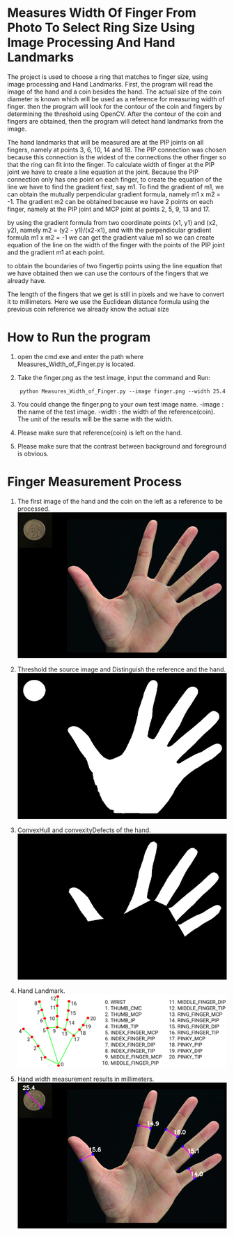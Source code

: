 # Measures Width Of Finger From Photo To Select Ring Size Using Image Processing And Hand Landmarks
The project is used to choose a ring that matches to finger size, using image processing and Hand Landmarks. 
First, the program will read the image of the hand and a coin besides the hand. The actual size of the coin diameter is known which will be used as a reference for measuring width of finger. then the program will look for the contour of the coin and fingers by determining the threshold using OpenCV.
After the contour of the coin and fingers are obtained, then the program will detect hand landmarks from the image.

The hand landmarks that will be measured are at the PIP joints on all fingers, namely at points 3, 6, 10, 14 and 18.
The PIP connection was chosen because this connection is the widest of the connections the other finger so that the ring 
can fit into the finger. To calculate width of finger at the PIP joint we have to create a line equation at the joint.
Because the PIP connection only has one point on each finger, to create the equation of the line
we have to find the gradient first, say m1. To find the gradient of m1, we can obtain the mutually perpendicular gradient formula, namely m1 x m2 = -1.
The gradient m2 can be obtained because we have 2 points on each finger, namely at the PIP joint and MCP joint
at points 2, 5, 9, 13 and 17.

by using the gradient formula from two coordinate points (x1, y1) and (x2, y2), namely m2 = (y2 - y1)/(x2-x1), and
with the perpendicular gradient formula m1 x m2 = -1 we can get the gradient value m1 so we can create
equation of the line on the width of the finger with the points of the PIP joint and the gradient m1 at each point.

to obtain the boundaries of two fingertip points using the line equation that we have obtained
then we can use the contours of the fingers that we already have.

The length of the fingers that we get is still in pixels and we have to convert it to millimeters.
Here we use the Euclidean distance formula using the previous coin reference we already know the actual size

# How to Run the program
1. open the cmd.exe and enter the path where Measures_Width_of_Finger.py is located.

2. Take the finger.png as the test image, input the command and Run:
```	
    python Measures_Width_of_Finger.py --image finger.png --width 25.4
```	

3. You could change the finger.png to your own test image name.
    -image : the name of the test image.
    -width : the width of the reference(coin). The unit of the results will be the same with the width.
    
4. Please make sure that reference(coin) is left on the hand. 

5. Please make sure that the contrast between background and foreground is obvious.

# Finger Measurement Process
1. The first image of the hand and the coin on the left as a reference to be processed.
![image](https://github.com/abdullahnajib-web/Measures_Width_of_Finger/blob/main/documents/finger.png)

2. Threshold the source image and Distinguish the reference and the hand.
![image](https://github.com/abdullahnajib-web/Measures_Width_of_Finger/blob/main/documents/image_threshold.png)

3. ConvexHull and convexityDefects of the hand.
![image](https://github.com/abdullahnajib-web/Measures_Width_of_Finger/blob/main/documents/finger_contour.png)

4. Hand Landmark.
![image](https://github.com/abdullahnajib-web/Measures_Width_of_Finger/blob/main/documents/hand-landmarks.png)

5. Hand width measurement results in millimeters.
![image](https://github.com/abdullahnajib-web/Measures_Width_of_Finger/blob/main/documents/result.png)



